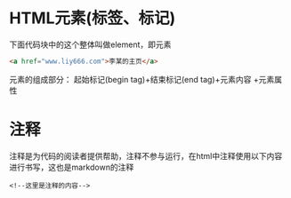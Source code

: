 # HTML元素(标签、标记)
下面代码块中的这个整体叫做element，即元素
```html
<a href="www.liy666.com">李某的主页</a>
```
元素的组成部分：
起始标记(begin tag)+结束标记(end tag)+元素内容 +元素属性


# 注释
注释是为代码的阅读者提供帮助，注释不参与运行，在html中注释使用以下内容进行书写，这也是markdown的注释

```
<!--这里是注释的内容-->
```